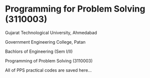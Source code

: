 # Programming for Problem Solving (3110003)

Gujarat Technological University, Ahmedabad

Government Engineering College, Patan

Bachlors of Engineering (Sem I/II)

Programming of Problem Solving (3110003)

All of PPS practical codes are saved here...
